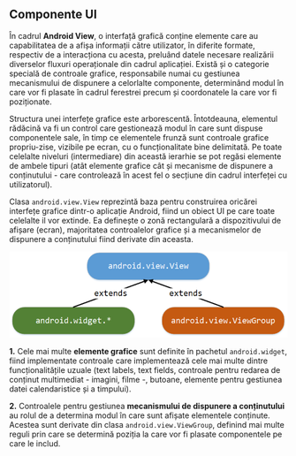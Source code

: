 ## Componente UI

În cadrul **Android View**, o interfață grafică conține elemente
care au capabilitatea de a afișa informații către utilizator, în
diferite formate, respectiv de a interacționa cu acesta, preluând datele
necesare realizării diverselor fluxuri operaționale din cadrul
aplicației. Există și o categorie specială de controale grafice,
responsabile numai cu gestiunea mecanismului de dispunere a celorlalte
componente, determinând modul în care vor fi plasate în cadrul ferestrei
precum și coordonatele la care vor fi poziționate.

Structura unei interfețe grafice este arborescentă. Întotdeauna,
elementul rădăcină va fi un control care gestionează modul în care sunt
dispuse componentele sale, în timp ce elementele frunză sunt controale
grafice propriu-zise, vizibile pe ecran, cu o funcționalitate bine
delimitată. Pe toate celelalte niveluri (intermediare) din această
ierarhie se pot regăsi elemente de ambele tipuri (atât elemente grafice
cât și mecanisme de dispunere a conținutului - care controlează în acest
fel o secțiune din cadrul interfeței cu utilizatorul).

Clasa `android.view.View` reprezintă baza pentru construirea oricărei interfețe
grafice dintr-o aplicație Android, fiind un obiect UI pe care toate celelalte
il vor extinde. Ea definește o zonă rectangulară a dispozitivului de afișare
(ecran), majoritatea controalelor grafice și a mecanismelor de dispunere a
conținutului fiind derivate din aceasta.

![](images/tipuri_de_controale_grafice.png)

**1.** Cele mai multe **elemente grafice** sunt definite în pachetul
`android.widget`, fiind implementate controale care implementează cele
mai multe dintre funcționalitățile uzuale (text labels, text fields,
controale pentru redarea de conținut multimediat - imagini, filme -,
butoane, elemente pentru gestiunea datei calendaristice și a timpului).

**2.** Controalele pentru gestiunea **mecanismului de dispunere a
conținutului** au rolul de a determina modul în care sunt afișate
elementele conținute. Acestea sunt derivate din clasa
`android.view.ViewGroup`, definind mai multe reguli prin care se
determină poziția la care vor fi plasate componentele pe care le includ.

